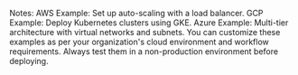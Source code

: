 Notes:
AWS Example: Set up auto-scaling with a load balancer.
GCP Example: Deploy Kubernetes clusters using GKE.
Azure Example: Multi-tier architecture with virtual networks and subnets.
You can customize these examples as per your organization's cloud environment and workflow requirements. Always test them in a non-production environment before deploying.
